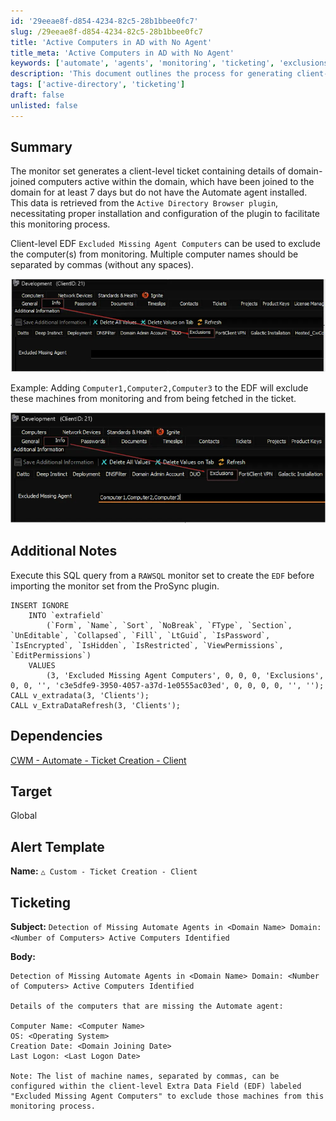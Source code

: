 ```yaml
---
id: '29eeae8f-d854-4234-82c5-28b1bbee0fc7'
slug: /29eeae8f-d854-4234-82c5-28b1bbee0fc7
title: 'Active Computers in AD with No Agent'
title_meta: 'Active Computers in AD with No Agent'
keywords: ['automate', 'agents', 'monitoring', 'ticketing', 'exclusions']
description: 'This document outlines the process for generating client-level tickets that report on domain-joined computers lacking the Automate agent. It includes details on the necessary configurations, SQL queries for creating exclusion fields, and the format for ticket alerts regarding missing agents.'
tags: ['active-directory', 'ticketing']
draft: false
unlisted: false
---
```


## Summary

The monitor set generates a client-level ticket containing details of domain-joined computers active within the domain, which have been joined to the domain for at least 7 days but do not have the Automate agent installed. This data is retrieved from the `Active Directory Browser plugin`, necessitating proper installation and configuration of the plugin to facilitate this monitoring process.

Client-level EDF `Excluded Missing Agent Computers` can be used to exclude the computer(s) from monitoring. Multiple computer names should be separated by commas (without any spaces).

![Image](../../../static/img/docs/29eeae8f-d854-4234-82c5-28b1bbee0fc7/image_1.webp)

Example: Adding `Computer1,Computer2,Computer3` to the EDF will exclude these machines from monitoring and from being fetched in the ticket.

![Image](../../../static/img/docs/29eeae8f-d854-4234-82c5-28b1bbee0fc7/image_2.webp)

## Additional Notes

Execute this SQL query from a `RAWSQL` monitor set to create the `EDF` before importing the monitor set from the ProSync plugin.

```
INSERT IGNORE 
    INTO `extrafield` 
        (`Form`, `Name`, `Sort`, `NoBreak`, `FType`, `Section`, `UnEditable`, `Collapsed`, `Fill`, `LtGuid`, `IsPassword`, `IsEncrypted`, `IsHidden`, `IsRestricted`, `ViewPermissions`, `EditPermissions`) 
    VALUES 
        (3, 'Excluded Missing Agent Computers', 0, 0, 0, 'Exclusions', 0, 0, '', 'c3e5dfe9-3950-4057-a37d-1e0555ac03ed', 0, 0, 0, 0, '', '');
CALL v_extradata(3, 'Clients'); 
CALL v_ExtraDataRefresh(3, 'Clients');
```

## Dependencies

[CWM - Automate - Ticket Creation - Client](/docs/eb53c8e9-ec2f-4efe-a36c-eeb3f8487981)

## Target

Global

## Alert Template

**Name:** `△ Custom - Ticket Creation - Client`

## Ticketing

**Subject:** `Detection of Missing Automate Agents in <Domain Name> Domain: <Number of Computers> Active Computers Identified`

**Body:**

```
Detection of Missing Automate Agents in <Domain Name> Domain: <Number of Computers> Active Computers Identified

Details of the computers that are missing the Automate agent: 

Computer Name: <Computer Name>
OS: <Operating System>
Creation Date: <Domain Joining Date>
Last Logon: <Last Logon Date>

Note: The list of machine names, separated by commas, can be configured within the client-level Extra Data Field (EDF) labeled "Excluded Missing Agent Computers" to exclude those machines from this monitoring process.
```